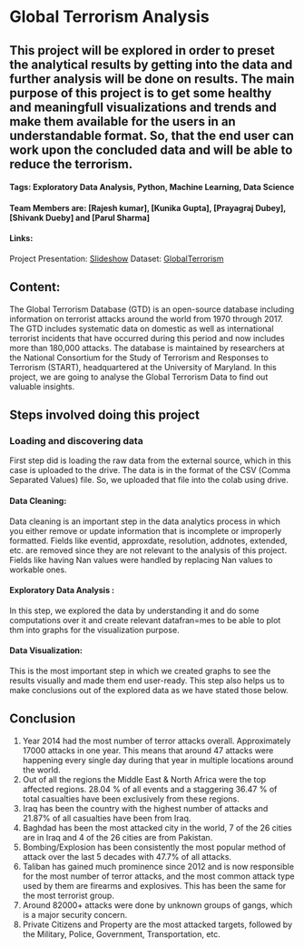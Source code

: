 # Global Terrorism Analysis
##   This project will be explored in order to preset the analytical results by getting into the data and further analysis will be done on results. The main purpose of this project is to get some healthy and meaningfull visualizations and trends and make them available for the users  in an understandable format. So, that the end user can work upon the concluded data and will be able to reduce the terrorism.

#### Tags: Exploratory Data Analysis, Python, Machine Learning, Data Science 

#### Team Members are: [Rajesh kumar], [Kunika Gupta], [Prayagraj Dubey], [Shivank Dueby] and [Parul Sharma]

#### Links:  
Project Presentation: [Slideshow]([https://docs.google.com/presentation/d/19mIPH-6ZdG2zmJsIstJ6-Tz3Z23K7I-2dMFYBfkSnQk/edit?usp=sharing](https://docs.google.com/presentation/d/10LybQLwrtEitZHGzB57hcOV9-ynhtoTBfx4cR-1XwD4/edit#slide=id.p)) 
Dataset: [GlobalTerrorism]([https://drive.google.com/file/d/1WDsKsC8pNNB6EcGsLXTEEb5lh4oelHgs/view?usp=sharing](https://drive.google.com/drive/folders/1vBhxPtxlYf9loxsy9xQKdrqDldQF7i1Z))  

## Content:
The Global Terrorism Database (GTD) is an open-source database including information on terrorist attacks around the world from 1970 through 2017. The GTD includes systematic data on domestic as well as international terrorist incidents that have occurred during this period and now includes more than 180,000 attacks. The database is maintained by researchers at the National Consortium for the Study of Terrorism and Responses to Terrorism (START), headquartered at the University of Maryland. In this project, we are going to analyse the Global Terrorism Data to find out valuable insights.

<h2><b>Steps involved doing this project</b></h2>

<h3><b> Loading and discovering data </b></h3> First step did is loading the raw data from the external source, which in this case is uploaded to the drive. The data is in the format of the CSV (Comma Separated Values) file. So, we uploaded that file into the colab using drive.
<h4><b> Data Cleaning:</b></h4> Data cleaning is an important step in the data analytics process in which you either remove or update information that is incomplete or improperly formatted. Fields like eventid, approxdate, resolution, addnotes, extended, etc. are removed since they are not relevant to the analysis of this project. Fields like having Nan values were handled by replacing Nan values to workable ones. 
<h4><b> Exploratory Data Analysis :</b></h4> In this step, we explored the data by understanding it and do some computations over it and create relevant datafran=mes to be able to plot thm into graphs for the visualization purpose.
<h4><b>	Data Visualization:</b></h4> This is the most important step in which we created graphs to see the results visually and made them end user-ready. This step also helps us to make conclusions out of the explored data as we have stated those below.


## <b>Conclusion</b>
1. Year 2014 had the most number of terror attacks overall. Approximately 17000 attacks in one year. This means that around 47 attacks were happening every single day during that year in multiple locations around the world.
2. Out of all the regions the Middle East & North Africa were the top affected regions. 28.04 % of all events and a staggering 36.47 % of total casualties have been exclusively from these regions.
3. Iraq has been the country with the highest number of attacks and 21.87% of all casualties have been from Iraq.
4. Baghdad has been the most attacked city in the world, 7 of the 26 cities are in Iraq and 4 of the 26 cities are from Pakistan.
5. Bombing/Explosion has been consistently the most popular method of attack over the last 5 decades with 47.7% of all attacks.
6. Taliban has gained much prominence since 2012 and is now responsible for the most number of terror attacks, and the most common attack type used by them are firearms and explosives. This has been the same for the most terrorist group.
7. Around 82000+ attacks were done by unknown groups of gangs, which is a major security concern.
8. Private Citizens and Property are the most attacked targets, followed by the Military, Police, Government, Transportation, etc.
